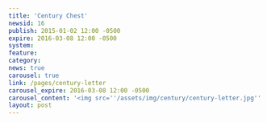 ```yaml
---
title: 'Century Chest'
newsid: 16
publish: 2015-01-02 12:00 -0500
expire: 2016-03-08 12:00 -0500
system: 
feature: 
category: 
news: true
carousel: true
link: /pages/century-letter
carousel_expire: 2016-03-08 12:00 -0500
carousel_content: '<img src=''/assets/img/century/century-letter.jpg'' alt=''Oklahoma Supreme Court Century Letter, 1913-2013'' />'
layout: post
---
```

